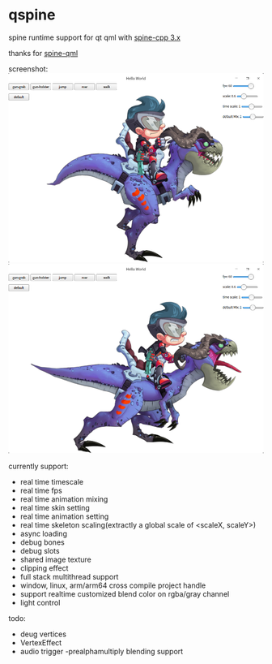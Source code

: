 # qspine
spine runtime support for qt qml with [spine-cpp 3.x](https://github.com/EsotericSoftware/spine-runtimes/)

thanks for [spine-qml](https://github.com/irukandji/spine-qml)

screenshot:
![1](screenshots/1.png)
![2](screenshots/2.png)

currently support:
 - real time timescale
 - real time fps
 - real time animation mixing
 - real time skin setting
 - real time animation setting
 - real time skeleton scaling(extractly a global scale of <scaleX, scaleY>)
 - async loading
 - debug bones
 - debug slots
 - shared image texture
 - clipping effect
 - full stack multithread support
 - window, linux, arm/arm64 cross compile project handle
 - support realtime customized blend color on rgba/gray channel
 - light control

 todo:
 - deug vertices
 - VertexEffect
 - audio trigger
 -prealphamultiply blending support
